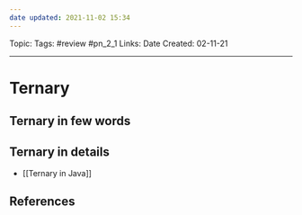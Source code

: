 ```yaml
---
date updated: 2021-11-02 15:34
---
```


Topic:
Tags: #review #pn_2_1
Links:
Date Created: 02-11-21

---

# Ternary

## Ternary in few words

## Ternary in details

- [[Ternary in Java]]

## References
